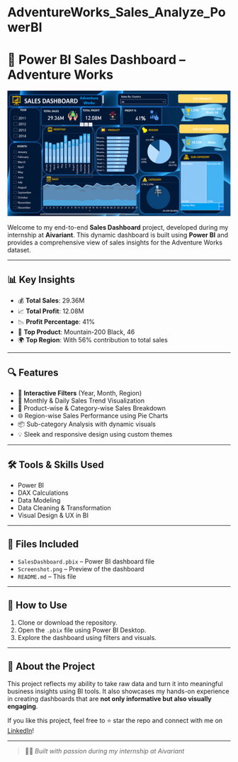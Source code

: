 # AdventureWorks_Sales_Analyze_PowerBI


# 🚀 Power BI Sales Dashboard – Adventure Works

![Dashboard Preview](https://github.com/Ankar-G/AdventureWorks_Sales_Analyze_PowerBI/blob/main/Screenshot%202025-06-21%20203622.png)

Welcome to my end-to-end **Sales Dashboard** project, developed during my internship at **Aivariant**. This dynamic dashboard is built using **Power BI** and provides a comprehensive view of sales insights for the Adventure Works dataset.

---

## 📊 Key Insights

- 💰 **Total Sales**: 29.36M  
- 📈 **Total Profit**: 12.08M  
- 📉 **Profit Percentage**: 41%  
- 🥇 **Top Product**: Mountain-200 Black, 46  
- 🌍 **Top Region**: With 56% contribution to total sales  

---

## 🔍 Features

- 🎯 **Interactive Filters** (Year, Month, Region)
- 📅 Monthly & Daily Sales Trend Visualization
- 🧾 Product-wise & Category-wise Sales Breakdown
- 🌐 Region-wise Sales Performance using Pie Charts
- 📦 Sub-category Analysis with dynamic visuals
- 💡 Sleek and responsive design using custom themes

---

## 🛠️ Tools & Skills Used

- Power BI  
- DAX Calculations  
- Data Modeling  
- Data Cleaning & Transformation  
- Visual Design & UX in BI

---

## 📁 Files Included

- `SalesDashboard.pbix` – Power BI dashboard file  
- `Screenshot.png` – Preview of the dashboard  
- `README.md` – This file

---

## 📌 How to Use

1. Clone or download the repository.
2. Open the `.pbix` file using Power BI Desktop.
3. Explore the dashboard using filters and visuals.

---

## 📣 About the Project

This project reflects my ability to take raw data and turn it into meaningful business insights using BI tools. It also showcases my hands-on experience in creating dashboards that are **not only informative but also visually engaging**.

If you like this project, feel free to ⭐ star the repo and connect with me on [LinkedIn](https://www.linkedin.com)!

---

> 👨‍💻 *Built with passion during my internship at Aivariant*

